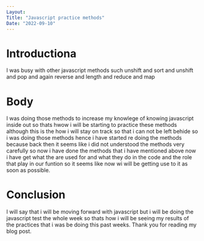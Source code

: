 ```yaml
---
Layout:
Title: "Javascript practice methods"
Date: "2022-09-10"
---
```


# Introductiona

I was busy with other javascript methods such unshift and sort and unshift and pop and again reverse and length and reduce and map

# Body 

I was doing those methods to increase my knowlege of knowing javascript inside out so thats hwow i will be starting to practice these methods although this is the how i will stay on track so that i can not be left behide so i was doing those methods hence i have started re doing the methods because back then it seems like i did not understood the methods very carefully so now i have done the methods that i have mentioned above now i have get what the are used for and what they do in the code and the role that play in our funtion so it seems like now wi will be getting use to it as soon as possible.

# Conclusion 

I will say that i will be moving forward with javascript but i will be doing the javascript test the whole week so thats how i will be seeing my results of the practices that i was be doing this past weeks. Thank you for reading my blog post.